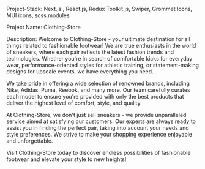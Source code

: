 Project-Stack: Next.js , React.js, Redux Toolkit.js, Swiper, Grommet Icons, MUI icons, scss.modules

Project Name: Clothing-Store

Description: Welcome to Clothing-Store - your ultimate destination for all things related to fashionable footwear! We are true enthusiasts in the world of sneakers, where each pair reflects the latest fashion trends and technologies. Whether you're in search of comfortable kicks for everyday wear, performance-oriented styles for athletic training, or statement-making designs for upscale events, we have everything you need.

We take pride in offering a wide selection of renowned brands, including Nike, Adidas, Puma, Reebok, and many more. Our team carefully curates each model to ensure you're provided with only the best products that deliver the highest level of comfort, style, and quality.

At Clothing-Store, we don't just sell sneakers - we provide unparalleled service aimed at satisfying our customers. Our experts are always ready to assist you in finding the perfect pair, taking into account your needs and style preferences. We strive to make your shopping experience enjoyable and unforgettable.

Visit Clothing-Store today to discover endless possibilities of fashionable footwear and elevate your style to new heights!
